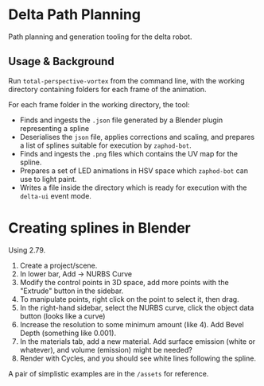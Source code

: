 # Delta Path Planning
Path planning and generation tooling for the delta robot.

## Usage & Background

Run `total-perspective-vortex` from the command line, with the working directory containing folders for each frame of the animation.

For each frame folder in the working directory, the tool:

- Finds and ingests the `.json` file generated by a Blender plugin representing a spline
- Deserialises the `json` file, applies corrections and scaling, and prepares a list of splines suitable for execution by `zaphod-bot`.
- Finds and ingests the `.png` files which contains the UV map for the spline.
- Prepares a set of LED animations in HSV space which `zaphod-bot` can use to light paint.
- Writes a file inside the directory which is ready for execution with the `delta-ui` event mode.

# Creating splines in Blender

Using 2.79.

1. Create a project/scene.
2. In lower bar, Add -> NURBS Curve
3. Modify the control points in 3D space, add more points with the "Extrude" button in the sidebar.
4. To manipulate points, right click on the point to select it, then drag.
5. In the right-hand sidebar, select the NURBS curve, click the object data button (looks like a curve) 
6. Increase the resolution to some minimum amount (like 4). Add Bevel Depth (something like 0.001).
7. In the materials tab, add a new material. Add surface emission (white or whatever), and volume (emission) might be needed?
8. Render with Cycles, and you should see white lines following the spline.

A pair of simplistic examples are in the `/assets` for reference.